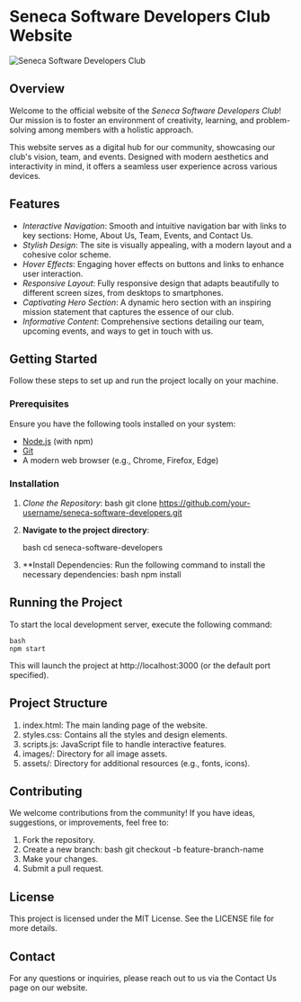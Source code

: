 # Seneca Software Developers Club Website

![Seneca Software Developers Club](https://your-image-link-here.png)

## Overview

Welcome to the official website of the *Seneca Software Developers Club*! Our mission is to foster an environment of creativity, learning, and problem-solving among members with a holistic approach.

This website serves as a digital hub for our community, showcasing our club's vision, team, and events. Designed with modern aesthetics and interactivity in mind, it offers a seamless user experience across various devices.

## Features

- *Interactive Navigation*: Smooth and intuitive navigation bar with links to key sections: Home, About Us, Team, Events, and Contact Us.
- *Stylish Design*: The site is visually appealing, with a modern layout and a cohesive color scheme.
- *Hover Effects*: Engaging hover effects on buttons and links to enhance user interaction.
- *Responsive Layout*: Fully responsive design that adapts beautifully to different screen sizes, from desktops to smartphones.
- *Captivating Hero Section*: A dynamic hero section with an inspiring mission statement that captures the essence of our club.
- *Informative Content*: Comprehensive sections detailing our team, upcoming events, and ways to get in touch with us.

## Getting Started

Follow these steps to set up and run the project locally on your machine.

### Prerequisites

Ensure you have the following tools installed on your system:

- [Node.js](https://nodejs.org/) (with npm)
- [Git](https://git-scm.com/)
- A modern web browser (e.g., Chrome, Firefox, Edge)

### Installation

1. *Clone the Repository*:
   bash
   git clone https://github.com/your-username/seneca-software-developers.git
2. **Navigate to the project directory**:

    bash
    cd seneca-software-developers

3. **Install Dependencies:
    Run the following command to install the necessary dependencies:
    bash
    npm install

## Running the Project
To start the local development server, execute the following command:
    
    bash
    npm start
This will launch the project at http://localhost:3000 (or the default port specified).

## Project Structure
1. index.html: The main landing page of the website.
2. styles.css: Contains all the styles and design elements.
3. scripts.js: JavaScript file to handle interactive features.
4. images/: Directory for all image assets.
5. assets/: Directory for additional resources (e.g., fonts, icons).

## Contributing
We welcome contributions from the community! If you have ideas, suggestions, or improvements, feel free to:

1. Fork the repository.
2. Create a new branch:
    bash
    git checkout -b feature-branch-name
3. Make your changes.
4. Submit a pull request.
## License

This project is licensed under the MIT License. See the LICENSE file for more details.

## Contact

For any questions or inquiries, please reach out to us via the Contact Us page on our website.

